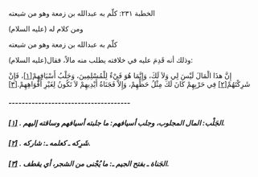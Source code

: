   الخطبة  ٢٣١: كلّم به عبدالله بن زمعة وهو من شيعته	

ومن كلام له (عليه السلام)

كلّم به عبدالله بن زمعة وهو من شيعته

وذلك أنه قَدِمَ عليه في خلافته يطلب منه مالاً، فقال(عليه السلام):

إِنَّ هذَا الْمَالَ لَيْسَ لِي وَلاَ لَكَ، وَإِنَّمَا هُوَ فَيْءٌ لِلْمُسْلِمِينَ، وَجَلْبُ أَسْيَافِهِمْ[[١\]](https://arabic.balaghah.net/node/739#_ftn1)، فَإِنْ شَرِكْتَهُمْ[[٢\]](https://arabic.balaghah.net/node/739#_ftn2) فِي حَرْبِهِمْ كَانَ لَكَ مِثْلُ حَظِّهِمْ، وَإِلاَّ فَجَنَاةُ أَيْدِيهِمْ لاَ تَكُونُ لِغَيْرِ أَفْوَاهِهِمْ.[[٣\]](https://arabic.balaghah.net/node/739#_ftn3)

##### -------------------------------------

##### [[١\]](https://arabic.balaghah.net/node/739#_ftnref1) . الجَلْب: المال المجلوب، وجلب أسيافهم: ما جلبته أسيافهم وساقته إليهم.

##### [[٢\]](https://arabic.balaghah.net/node/739#_ftnref2) . شَرِكه ـ كعلمه ـ: شاركه.

##### [[٣\]](https://arabic.balaghah.net/node/739#_ftnref3) . الجَناة ـ بفتح الجيم ـ: ما يُجْنى من الشجر، أي يقطف. 
